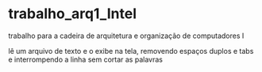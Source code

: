 # trabalho_arq1_Intel
 trabalho para a cadeira de arquitetura e organização de computadores I
 
 lê um arquivo de texto e o exibe na tela, removendo espaços duplos e tabs e interrompendo a linha sem cortar as palavras
